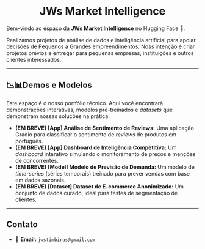 <div align="center">

  # JWs Market Intelligence

</div>

Bem-vindo ao espaço da **JWs Market Intelligence** no Hugging Face 🤗.

Realizamos projetos de análise de dados e inteligência artificial para apoiar decisões de Pequenos a Grandes empreendimentos.
Noss intenção é criar projetos prévios e entregar para pequenas empresas, instituições e outros clientes interessados.

---

## 📉📊Demos e Modelos

Este espaço é o nosso portfólio técnico. Aqui você encontrará demonstrações interativas, modelos pré-treinados e *datasets* que demonstram nossas soluções na prática.

* **(EM BREVE) [App] Análise de Sentimento de Reviews:** Uma aplicação Gradio para classificar o sentimento de *reviews* de produtos em português.
* **(EM BREVE) [App] Dashboard de Inteligência Competitiva:** Um *dashboard* interativo simulando o monitoramento de preços e menções de concorrentes.
* **(EM BREVE) [Model] Modelo de Previsão de Demanda:** Um modelo de *time-series* (séries temporais) treinado para prever vendas com base em dados sazonais.
* **(EM BREVE) [Dataset] Dataset de E-commerce Anonimizado:** Um conjunto de dados curado, ideal para testes de segmentação de clientes.

---

## Contato
* 📧 **Email:** `jwstimbiras@gmail.com`
